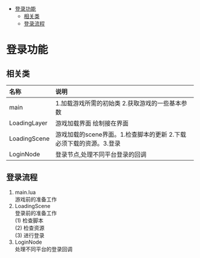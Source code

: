 <!--
 * @Author: guofeng
 * @Date: 2023-04-12 11:27:35
 * @LastEditTime: 2023-04-12 11:47:02
 * @LastEditors: guofeng
 * @Description: 
 * @FilePath: /工作笔记/MewLand项目笔记/项目初探/1.登录.md
 * 
-->
- [登录功能](#登录功能)
  - [相关类](#相关类)
  - [登录流程](#登录流程)

# 登录功能


## 相关类  

|名称|说明|
:--|:--
main|1.加载游戏所需的初始类 2.获取游戏的一些基本参数 
LoadingLayer|游戏加载界面 绘制接在界面
LoadingScene|游戏加载的scene界面。1.检查脚本的更新 2.下载必须下载的资源。3.登录
LoginNode|登录节点,处理不同平台登录的回调


## 登录流程
1. main.lua   
游戏前的准备工作  
2. LoadingScene   
登录前的准备工作  
(1) 检查脚本   
(2) 检查资源  
(3) 进行登录
3. LoginNode  
处理不同平台的登录回调